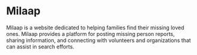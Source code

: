 # Milaap
Milaap is a website dedicated to helping families find their missing loved ones. Milaap provides a platform for posting missing person reports, sharing information, and connecting with volunteers and organizations that can assist in search efforts.
